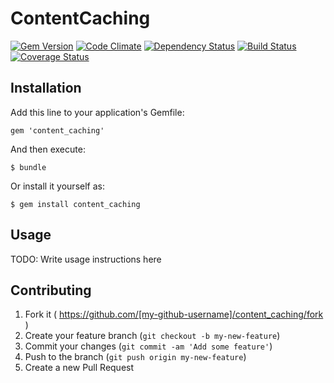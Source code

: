 # ContentCaching

[![Gem Version](https://badge.fury.io/rb/content_caching.svg)](http://badge.fury.io/rb/content_caching)
[![Code Climate](https://codeclimate.com/github/joel/content_caching.png)](https://codeclimate.com/github/joel/content_caching)
[![Dependency Status](https://gemnasium.com/joel/content_caching.png)](https://gemnasium.com/joel/content_caching)
[![Build Status](https://travis-ci.org/joel/content_caching.svg?branch=master)](https://travis-ci.org/joel/content_caching)
[![Coverage Status](https://coveralls.io/repos/joel/content_caching/badge.png)](https://coveralls.io/r/joel/content_caching)

## Installation

Add this line to your application's Gemfile:

    gem 'content_caching'

And then execute:

    $ bundle

Or install it yourself as:

    $ gem install content_caching

## Usage

TODO: Write usage instructions here

## Contributing

1. Fork it ( https://github.com/[my-github-username]/content_caching/fork )
2. Create your feature branch (`git checkout -b my-new-feature`)
3. Commit your changes (`git commit -am 'Add some feature'`)
4. Push to the branch (`git push origin my-new-feature`)
5. Create a new Pull Request
